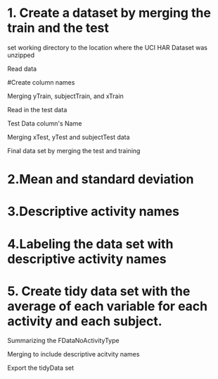 # 1. Create a dataset by merging the train and the test

set working directory to the location where the UCI HAR Dataset was unzipped

 Read data

#Create column names

Merging yTrain, subjectTrain, and xTrain

Read in the test data

Test Data column's Name

Merging xTest, yTest and subjectTest data

Final data set by merging the test and training

# 2.Mean and standard deviation 

# 3.Descriptive activity names 

# 4.Labeling the data set with descriptive activity names 


# 5. Create  tidy data set with the average of each variable for each activity and each subject. 

Summarizing the FDataNoActivityType

Merging to include descriptive acitvity names

Export the tidyData set 
